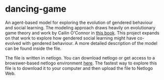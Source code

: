 # dancing-game
An agent-based model for exploring the evolution of gendered behaviour and social learning. The modeling approach draws heavily
on evolutionary game theory and work by Cailin O'Connor in [this book](https://oxford.universitypressscholarship.com/view/10.1093/oso/9780198789970.001.0001/oso-9780198789970).
This project expands on that work to explore how gendered social learning might have co-evolved with gendered behaviour. A more detailed description of the model
can be found inside the file.

The file is written in netlogo.
You can download netlogo or get access to a browswer-based netlogo environment [here](https://www.netlogoweb.org/). The fastest way to explore this file is to download it to your computer and then upload the file to Netlogo Web.
